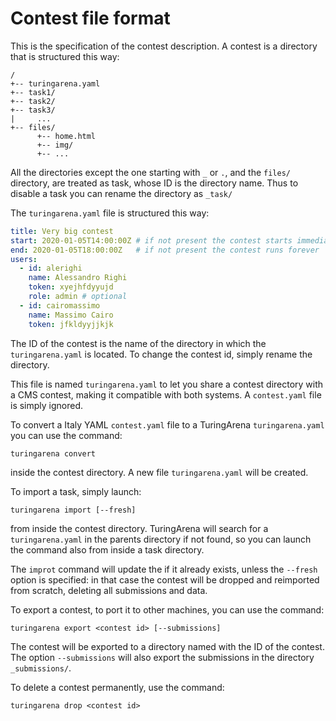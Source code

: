 # Contest file format 

This is the specification of the contest description. A contest is a directory that is structured this way:
```
/
+-- turingarena.yaml
+-- task1/
+-- task2/
+-- task3/
|     ...
+-- files/
      +-- home.html
      +-- img/
      +-- ...
```

All the directories except the one starting with `_` or `.`, and the `files/` directory, 
are treated as task, whose ID is the directory name. Thus to disable a task you can rename the directory as `_task/`

The `turingarena.yaml` file is structured this way:
```yaml
title: Very big contest
start: 2020-01-05T14:00:00Z # if not present the contest starts immediately
end: 2020-01-05T18:00:00Z   # if not present the contest runs forever
users:
  - id: alerighi
    name: Alessandro Righi
    token: xyejhfdyyujd
    role: admin # optional
  - id: cairomassimo
    name: Massimo Cairo
    token: jfkldyyjjkjk
```

The ID of the contest is the name of the directory in which the `turingarena.yaml` is located. 
To change the contest id, simply rename the directory. 

This file is named `turingarena.yaml` to let you share a contest directory with a CMS contest, making it 
compatible with both systems. A `contest.yaml` file is simply ignored. 

To convert a Italy YAML `contest.yaml` file to a TuringArena `turingarena.yaml` you can use the command:
```
turingarena convert
```
inside the contest directory. A new file `turingarena.yaml` will be created.  

To import a task, simply launch:
```
turingarena import [--fresh]
```
from inside the contest directory. TuringArena will search for a `turingarena.yaml` in the parents directory 
if not found, so you can launch the command also from inside a task directory. 

The `improt` command will update the if it already exists,
unless the `--fresh` option is specified: in that case the contest will be dropped and reimported from scratch, deleting
all submissions and data. 

To export a contest, to port it to other machines, you can use the command:
```
turingarena export <contest id> [--submissions]
``` 

The contest will be exported to a directory named with the ID of the contest.
The option `--submissions` will also export the submissions in the directory `_submissions/`. 

To delete a contest permanently, use the command:
```
turingarena drop <contest id>
```
